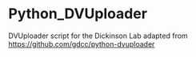 # Python_DVUploader
DVUploader script for the Dickinson Lab adapted from https://github.com/gdcc/python-dvuploader
